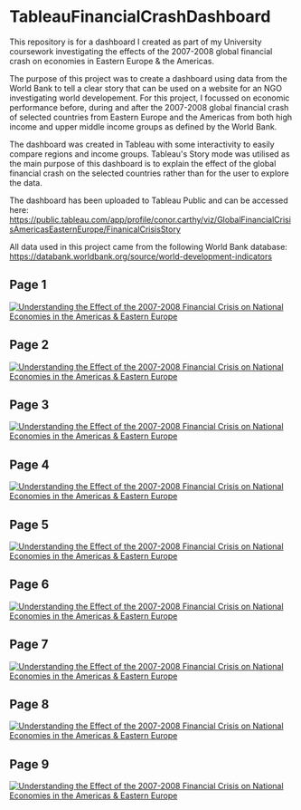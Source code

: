 # TableauFinancialCrashDashboard
This repository is for a dashboard I created as part of my University coursework investigating the effects of the 2007-2008 global financial crash on economies in Eastern Europe &amp; the Americas.

The purpose of this project was to create a dashboard using data from the World Bank to tell a clear story that can be used on a website for an NGO investigating world developement. For this project, I focussed on economic performance before, during and after the 2007-2008 global financial crash of selected countries from Eastern Europe and the Americas from both high income and upper middle income groups as defined by the World Bank. 

The dashboard was created in Tableau with some interactivity to easily compare regions and income groups. Tableau's Story mode was utilised as the main purpose of this dashboard is to explain the effect of the global financial crash on the selected countries rather than for the user to explore the data.

The dashboard has been uploaded to Tableau Public and can be accessed here: https://public.tableau.com/app/profile/conor.carthy/viz/GlobalFinancialCrisisAmericasEasternEurope/FinanicalCrisisStory

All data used in this project came from the following World Bank database: https://databank.worldbank.org/source/world-development-indicators

## Page 1
<div class='tableauPlaceholder' id='viz1684149672635' style='position: relative'><noscript><a href='#'><img alt='Understanding the Effect of the 2007-2008 Financial Crisis on National Economies in the Americas &amp; Eastern Europe ' src='https:&#47;&#47;public.tableau.com&#47;static&#47;images&#47;9Q&#47;9QGNJMKR7&#47;1_rss.png' style='border: none' /></a></noscript><object class='tableauViz'  style='display:none;'><param name='host_url' value='https%3A%2F%2Fpublic.tableau.com%2F' /> <param name='embed_code_version' value='3' /> <param name='path' value='shared&#47;9QGNJMKR7' /> <param name='toolbar' value='yes' /><param name='static_image' value='https:&#47;&#47;public.tableau.com&#47;static&#47;images&#47;9Q&#47;9QGNJMKR7&#47;1.png' /> <param name='animate_transition' value='yes' /><param name='display_static_image' value='yes' /><param name='display_spinner' value='yes' /><param name='display_overlay' value='yes' /><param name='display_count' value='yes' /><param name='language' value='en-GB' /></object></div> 

## Page 2
<div class='tableauPlaceholder' id='viz1684149738612' style='position: relative'><noscript><a href='#'><img alt='Understanding the Effect of the 2007-2008 Financial Crisis on National Economies in the Americas &amp; Eastern Europe ' src='https:&#47;&#47;public.tableau.com&#47;static&#47;images&#47;ZM&#47;ZMTQQ4D27&#47;1_rss.png' style='border: none' /></a></noscript><object class='tableauViz'  style='display:none;'><param name='host_url' value='https%3A%2F%2Fpublic.tableau.com%2F' /> <param name='embed_code_version' value='3' /> <param name='path' value='shared&#47;ZMTQQ4D27' /> <param name='toolbar' value='yes' /><param name='static_image' value='https:&#47;&#47;public.tableau.com&#47;static&#47;images&#47;ZM&#47;ZMTQQ4D27&#47;1.png' /> <param name='animate_transition' value='yes' /><param name='display_static_image' value='yes' /><param name='display_spinner' value='yes' /><param name='display_overlay' value='yes' /><param name='display_count' value='yes' /><param name='language' value='en-GB' /></object></div> 

## Page 3
<div class='tableauPlaceholder' id='viz1684149800918' style='position: relative'><noscript><a href='#'><img alt='Understanding the Effect of the 2007-2008 Financial Crisis on National Economies in the Americas &amp; Eastern Europe ' src='https:&#47;&#47;public.tableau.com&#47;static&#47;images&#47;FQ&#47;FQ5828MYC&#47;1_rss.png' style='border: none' /></a></noscript><object class='tableauViz'  style='display:none;'><param name='host_url' value='https%3A%2F%2Fpublic.tableau.com%2F' /> <param name='embed_code_version' value='3' /> <param name='path' value='shared&#47;FQ5828MYC' /> <param name='toolbar' value='yes' /><param name='static_image' value='https:&#47;&#47;public.tableau.com&#47;static&#47;images&#47;FQ&#47;FQ5828MYC&#47;1.png' /> <param name='animate_transition' value='yes' /><param name='display_static_image' value='yes' /><param name='display_spinner' value='yes' /><param name='display_overlay' value='yes' /><param name='display_count' value='yes' /><param name='language' value='en-GB' /></object></div> 

## Page 4
<div class='tableauPlaceholder' id='viz1684149009156' style='position: relative'><noscript><a href='#'><img alt='Understanding the Effect of the 2007-2008 Financial Crisis on National Economies in the Americas &amp; Eastern Europe ' src='https:&#47;&#47;public.tableau.com&#47;static&#47;images&#47;DS&#47;DS26SXBWD&#47;1_rss.png' style='border: none' /></a></noscript><object class='tableauViz'  style='display:none;'><param name='host_url' value='https%3A%2F%2Fpublic.tableau.com%2F' /> <param name='embed_code_version' value='3' /> <param name='path' value='shared&#47;DS26SXBWD' /> <param name='toolbar' value='yes' /><param name='static_image' value='https:&#47;&#47;public.tableau.com&#47;static&#47;images&#47;DS&#47;DS26SXBWD&#47;1.png' /> <param name='animate_transition' value='yes' /><param name='display_static_image' value='yes' /><param name='display_spinner' value='yes' /><param name='display_overlay' value='yes' /><param name='display_count' value='yes' /><param name='language' value='en-GB' /></object></div> 

## Page 5
<div class='tableauPlaceholder' id='viz1684149925908' style='position: relative'><noscript><a href='#'><img alt='Understanding the Effect of the 2007-2008 Financial Crisis on National Economies in the Americas &amp; Eastern Europe ' src='https:&#47;&#47;public.tableau.com&#47;static&#47;images&#47;SB&#47;SBBGZZ5DT&#47;1_rss.png' style='border: none' /></a></noscript><object class='tableauViz'  style='display:none;'><param name='host_url' value='https%3A%2F%2Fpublic.tableau.com%2F' /> <param name='embed_code_version' value='3' /> <param name='path' value='shared&#47;SBBGZZ5DT' /> <param name='toolbar' value='yes' /><param name='static_image' value='https:&#47;&#47;public.tableau.com&#47;static&#47;images&#47;SB&#47;SBBGZZ5DT&#47;1.png' /> <param name='animate_transition' value='yes' /><param name='display_static_image' value='yes' /><param name='display_spinner' value='yes' /><param name='display_overlay' value='yes' /><param name='display_count' value='yes' /><param name='language' value='en-GB' /></object></div>

## Page 6
<div class='tableauPlaceholder' id='viz1684149951950' style='position: relative'><noscript><a href='#'><img alt='Understanding the Effect of the 2007-2008 Financial Crisis on National Economies in the Americas &amp; Eastern Europe ' src='https:&#47;&#47;public.tableau.com&#47;static&#47;images&#47;WF&#47;WFH4SYWKZ&#47;1_rss.png' style='border: none' /></a></noscript><object class='tableauViz'  style='display:none;'><param name='host_url' value='https%3A%2F%2Fpublic.tableau.com%2F' /> <param name='embed_code_version' value='3' /> <param name='path' value='shared&#47;WFH4SYWKZ' /> <param name='toolbar' value='yes' /><param name='static_image' value='https:&#47;&#47;public.tableau.com&#47;static&#47;images&#47;WF&#47;WFH4SYWKZ&#47;1.png' /> <param name='animate_transition' value='yes' /><param name='display_static_image' value='yes' /><param name='display_spinner' value='yes' /><param name='display_overlay' value='yes' /><param name='display_count' value='yes' /><param name='language' value='en-GB' /></object></div>

## Page 7
<div class='tableauPlaceholder' id='viz1684149991259' style='position: relative'><noscript><a href='#'><img alt='Understanding the Effect of the 2007-2008 Financial Crisis on National Economies in the Americas &amp; Eastern Europe ' src='https:&#47;&#47;public.tableau.com&#47;static&#47;images&#47;CB&#47;CBSW98QRZ&#47;1_rss.png' style='border: none' /></a></noscript><object class='tableauViz'  style='display:none;'><param name='host_url' value='https%3A%2F%2Fpublic.tableau.com%2F' /> <param name='embed_code_version' value='3' /> <param name='path' value='shared&#47;CBSW98QRZ' /> <param name='toolbar' value='yes' /><param name='static_image' value='https:&#47;&#47;public.tableau.com&#47;static&#47;images&#47;CB&#47;CBSW98QRZ&#47;1.png' /> <param name='animate_transition' value='yes' /><param name='display_static_image' value='yes' /><param name='display_spinner' value='yes' /><param name='display_overlay' value='yes' /><param name='display_count' value='yes' /><param name='language' value='en-GB' /></object></div>

## Page 8
<div class='tableauPlaceholder' id='viz1684150014144' style='position: relative'><noscript><a href='#'><img alt='Understanding the Effect of the 2007-2008 Financial Crisis on National Economies in the Americas &amp; Eastern Europe ' src='https:&#47;&#47;public.tableau.com&#47;static&#47;images&#47;99&#47;998KDQMSN&#47;1_rss.png' style='border: none' /></a></noscript><object class='tableauViz'  style='display:none;'><param name='host_url' value='https%3A%2F%2Fpublic.tableau.com%2F' /> <param name='embed_code_version' value='3' /> <param name='path' value='shared&#47;998KDQMSN' /> <param name='toolbar' value='yes' /><param name='static_image' value='https:&#47;&#47;public.tableau.com&#47;static&#47;images&#47;99&#47;998KDQMSN&#47;1.png' /> <param name='animate_transition' value='yes' /><param name='display_static_image' value='yes' /><param name='display_spinner' value='yes' /><param name='display_overlay' value='yes' /><param name='display_count' value='yes' /><param name='language' value='en-GB' /></object></div>

## Page 9
<div class='tableauPlaceholder' id='viz1684150033996' style='position: relative'><noscript><a href='#'><img alt='Understanding the Effect of the 2007-2008 Financial Crisis on National Economies in the Americas &amp; Eastern Europe ' src='https:&#47;&#47;public.tableau.com&#47;static&#47;images&#47;7Y&#47;7YGR2K86N&#47;1_rss.png' style='border: none' /></a></noscript><object class='tableauViz'  style='display:none;'><param name='host_url' value='https%3A%2F%2Fpublic.tableau.com%2F' /> <param name='embed_code_version' value='3' /> <param name='path' value='shared&#47;7YGR2K86N' /> <param name='toolbar' value='yes' /><param name='static_image' value='https:&#47;&#47;public.tableau.com&#47;static&#47;images&#47;7Y&#47;7YGR2K86N&#47;1.png' /> <param name='animate_transition' value='yes' /><param name='display_static_image' value='yes' /><param name='display_spinner' value='yes' /><param name='display_overlay' value='yes' /><param name='display_count' value='yes' /><param name='language' value='en-GB' /></object></div>
